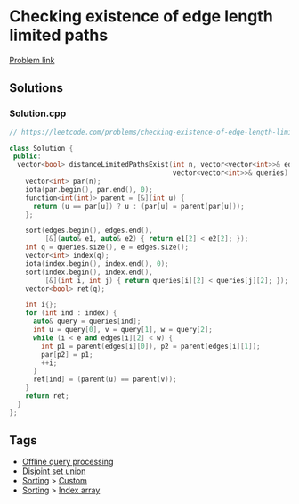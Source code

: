 # Checking existence of edge length limited paths

[Problem link](https://leetcode.com/problems/checking-existence-of-edge-length-limited-paths/)

## Solutions


### Solution.cpp
```cpp
// https://leetcode.com/problems/checking-existence-of-edge-length-limited-paths/

class Solution {
 public:
  vector<bool> distanceLimitedPathsExist(int n, vector<vector<int>>& edges,
                                         vector<vector<int>>& queries) {
    vector<int> par(n);
    iota(par.begin(), par.end(), 0);
    function<int(int)> parent = [&](int u) {
      return (u == par[u]) ? u : (par[u] = parent(par[u]));
    };

    sort(edges.begin(), edges.end(),
         [&](auto& e1, auto& e2) { return e1[2] < e2[2]; });
    int q = queries.size(), e = edges.size();
    vector<int> index(q);
    iota(index.begin(), index.end(), 0);
    sort(index.begin(), index.end(),
         [&](int i, int j) { return queries[i][2] < queries[j][2]; });
    vector<bool> ret(q);

    int i{};
    for (int ind : index) {
      auto& query = queries[ind];
      int u = query[0], v = query[1], w = query[2];
      while (i < e and edges[i][2] < w) {
        int p1 = parent(edges[i][0]), p2 = parent(edges[i][1]);
        par[p2] = p1;
        ++i;
      }
      ret[ind] = (parent(u) == parent(v));
    }
    return ret;
  }
};
```
## Tags

* [Offline query processing](/Collections/offline-query-processing.md#offline-query-processing)
* [Disjoint set union](/Collections/disjoint-set-union.md#disjoint-set-union)
* [Sorting](/Collections/sorting.md#sorting) > [Custom](/Collections/sorting.md#custom)
* [Sorting](/Collections/sorting.md#sorting) > [Index array](/Collections/sorting.md#index-array)
